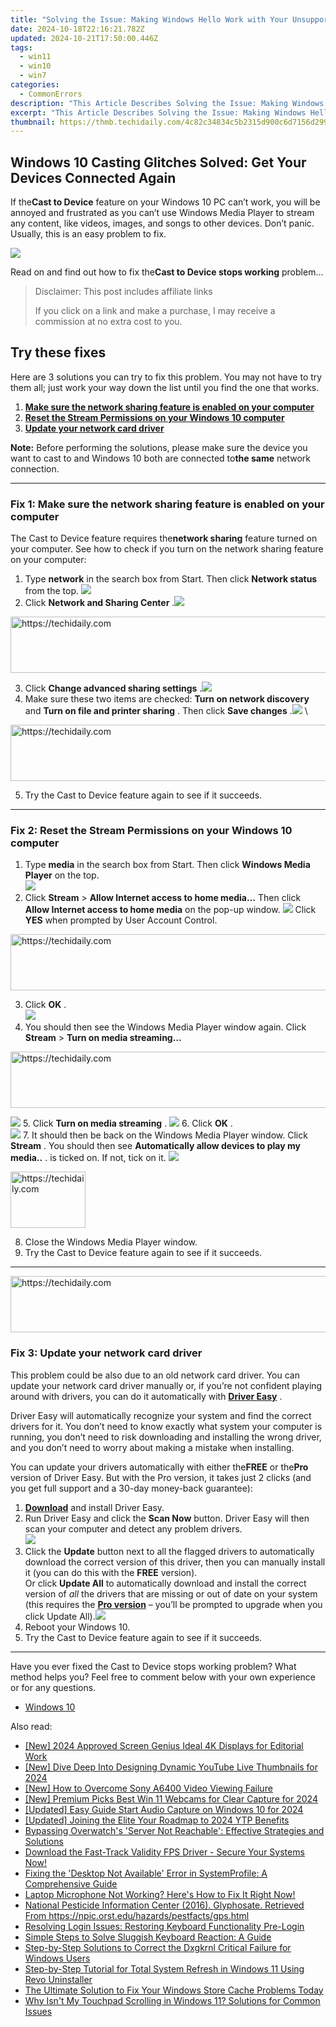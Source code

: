 ```yaml
---
title: "Solving the Issue: Making Windows Hello Work with Your Unsupported Windows 10 Device"
date: 2024-10-18T22:16:21.782Z
updated: 2024-10-21T17:50:00.446Z
tags:
  - win11
  - win10
  - win7
categories:
  - CommonErrors
description: "This Article Describes Solving the Issue: Making Windows Hello Work with Your Unsupported Windows 10 Device"
excerpt: "This Article Describes Solving the Issue: Making Windows Hello Work with Your Unsupported Windows 10 Device"
thumbnail: https://thmb.techidaily.com/4c82c34834c5b2315d900c6d7156d299b4653506fdd4854e4158f01327f8a87e.jpg
---
```


## Windows 10 Casting Glitches Solved: Get Your Devices Connected Again

 If the**Cast to Device** feature on your Windows 10 PC can’t work, you will be annoyed and frustrated as you can’t use Windows Media Player to stream any content, like videos, images, and songs to other devices. Don’t panic. Usually, this is an easy problem to fix.

![](https://images.drivereasy.com/wp-content/uploads/2018/07/img_5b56e2d30d6f5.png)

 Read on and find out how to fix the**Cast to Device stops working** problem…  

>  Disclaimer: This post includes affiliate links
>
>  If you click on a link and make a purchase, I may receive a commission at no extra cost to you.
>

## Try these fixes

 Here are 3 solutions you can try to fix this problem. You may not have to try them all; just work your way down the list until you find the one that works.

1. **[Make sure the network sharing feature is enabled on your computer](#fix1)**
2. [**Reset the Stream Permissions on your Windows 10 computer**](#fix2)
3. **[Update your network card driver](#fix3)**

**Note:** Before performing the solutions, please make sure the device you want to cast to and Windows 10 both are connected to**the same** network connection.  

---

### Fix 1: Make sure the network sharing feature is enabled on your computer

 The Cast to Device feature requires the**network sharing** feature turned on your computer. See how to check if you turn on the network sharing feature on your computer:

1. Type **network**  in the search box from Start. Then click **Network status**  from the top. ![](https://images.drivereasy.com/wp-content/uploads/2018/11/img_5be292e88d6b9.jpg)
2. Click **Network and Sharing Center** .![](https://images.drivereasy.com/wp-content/uploads/2017/09/img_59b201e6b5d28.png)

<!-- affiliate ads begin -->
<a href="https://appsumo.8odi.net/c/5597632/2111964/7443" target="_top" id="2111964">
  <img src="//a.impactradius-go.com/display-ad/7443-2111964" border="0" alt="https://techidaily.com" width="728" height="90"/>
</a>
<img height="0" width="0" src="https://appsumo.8odi.net/i/5597632/2111964/7443" style="position:absolute;visibility:hidden;" border="0" />
<!-- affiliate ads end -->

3. Click **Change advanced sharing settings** .![](https://images.drivereasy.com/wp-content/uploads/2017/09/img_59b2021ead444.jpg)
4. Make sure these two items are checked: **Turn on network discovery**  and **Turn on file and printer sharing** . Then click **Save changes** .![](https://images.drivereasy.com/wp-content/uploads/2017/09/img_59b202ab94c35.png) \\

<!-- affiliate ads begin -->
<a href="https://appsumo.8odi.net/c/5597632/2137394/7443" target="_top" id="2137394">
  <img src="//a.impactradius-go.com/display-ad/7443-2137394" border="0" alt="https://techidaily.com" width="600" height="90"/>
</a>
<img height="0" width="0" src="https://appsumo.8odi.net/i/5597632/2137394/7443" style="position:absolute;visibility:hidden;" border="0" />
<!-- affiliate ads end -->

5. Try the Cast to Device feature again to see if it succeeds.

---

### Fix 2: Reset the Stream Permissions on your Windows 10 computer

1. Type **media**  in the search box from Start. Then click **Windows Media Player**  on the top.  
![](https://images.drivereasy.com/wp-content/uploads/2018/11/img_5be293f031923.jpg)
2. Click **Stream** \>   **Allow Internet access to home media…** Then click   **Allow Internet access to home media**  on the pop-up window. ![](https://images.drivereasy.com/wp-content/uploads/2017/09/img_59b2052f70b25.jpg) Click **YES**  when prompted by User Account Control.

<!-- affiliate ads begin -->
<a href="https://ephamedtechinc.pxf.io/c/5597632/2137216/26400" target="_top" id="2137216">
  <img src="//a.impactradius-go.com/display-ad/26400-2137216" border="0" alt="https://techidaily.com" width="728" height="90"/>
</a>
<img height="0" width="0" src="https://ephamedtechinc.pxf.io/i/5597632/2137216/26400" style="position:absolute;visibility:hidden;" border="0" />
<!-- affiliate ads end -->

3. Click **OK** .  
![](https://images.drivereasy.com/wp-content/uploads/2017/03/7-9.png)
4. You should then see the Windows Media Player window again. Click **Stream** \>   **Turn on media streaming…**  

<!-- affiliate ads begin -->
<a href="https://appsumo.8odi.net/c/5597632/2043597/7443" target="_top" id="2043597">
  <img src="//a.impactradius-go.com/display-ad/7443-2043597" border="0" alt="https://techidaily.com" width="728" height="90"/>
</a>
<img height="0" width="0" src="https://appsumo.8odi.net/i/5597632/2043597/7443" style="position:absolute;visibility:hidden;" border="0" />
<!-- affiliate ads end -->

**![](https://images.drivereasy.com/wp-content/uploads/2017/03/8-10.png)**
5. Click   **Turn on media streaming**  . ![](https://images.drivereasy.com/wp-content/uploads/2017/03/9-4.png)
6. Click **OK** .  
![](https://images.drivereasy.com/wp-content/uploads/2017/03/10-5.png)
7. It should then be back on the Windows Media Player window. Click **Stream**  . You should then see   **Automatically allow devices to play my media..**  . is ticked on. If not, tick on it. ![](https://images.drivereasy.com/wp-content/uploads/2018/03/img_5abdb45e36f73.jpg)

<!-- affiliate ads begin -->
<a href="https://bluettiit.sjv.io/c/5597632/2148127/17093" target="_top" id="2148127">
  <img src="//a.impactradius-go.com/display-ad/17093-2148127" border="0" alt="https://techidaily.com" width="120" height="90"/>
</a>
<img height="0" width="0" src="https://bluettiit.sjv.io/i/5597632/2148127/17093" style="position:absolute;visibility:hidden;" border="0" />
<!-- affiliate ads end -->

8. Close the Windows Media Player window.
9. Try the Cast to Device feature again to see if it succeeds.

---

<!-- affiliate ads begin -->
<a href="https://aligracehair.sjv.io/c/5597632/2012420/19272" target="_top" id="2012420">
  <img src="//a.impactradius-go.com/display-ad/19272-2012420" border="0" alt="https://techidaily.com" width="728" height="90"/>
</a>
<img height="0" width="0" src="https://aligracehair.sjv.io/i/5597632/2012420/19272" style="position:absolute;visibility:hidden;" border="0" />
<!-- affiliate ads end -->

### Fix 3: Update your network card driver

 This problem could be also due to an old network card driver.  You can update your network card driver manually or, if you’re not confident playing around with drivers, you can do it automatically with **[Driver Easy](https://tools.techidaily.com/drivereasy/download/)** .

 Driver Easy will automatically recognize your system and find the correct drivers for it. You don’t need to know exactly what system your computer is running, you don’t need to risk downloading and installing the wrong driver, and you don’t need to worry about making a mistake when installing.

 You can update your drivers automatically with either the**FREE** or the**Pro** version of Driver Easy. But with the Pro version, it takes just 2 clicks (and you get full support and a 30-day money-back guarantee):

1. **[Download](https://tools.techidaily.com/drivereasy/download/)**   and install Driver Easy.
2. Run Driver Easy and click the **Scan Now** button. Driver Easy will then scan your computer and detect any problem drivers.  
![](https://images.drivereasy.com/wp-content/uploads/2017/09/img_59b0e8904a209.jpg)
3. Click the **Update** button next to all the flagged drivers to automatically download the correct version of this driver, then you can manually install it (you can do this with the **FREE** version).  
 Or click **Update All**  to automatically download and install the correct version of _all_ the drivers that are missing or out of date on your system (this requires the **[Pro version](https://tools.techidaily.com/drivereasy/download/)**  – you’ll be prompted to upgrade when you click Update All).![](https://images.drivereasy.com/wp-content/uploads/2017/09/img_59b2095b8135c.jpg)
4. Reboot your Windows 10.
5. Try the Cast to Device feature again to see if it succeeds.

---

 Have you ever fixed the Cast to Device stops working problem? What method helps you? Feel free to comment below with your own experience or for any questions.

* [Windows 10](https://tools.techidaily.com/drivereasy/download/)

<ins class="adsbygoogle"
     style="display:block"
     data-ad-format="autorelaxed"
     data-ad-client="ca-pub-7571918770474297"
     data-ad-slot="1223367746"></ins>

<ins class="adsbygoogle"
     style="display:block"
     data-ad-client="ca-pub-7571918770474297"
     data-ad-slot="8358498916"
     data-ad-format="auto"
     data-full-width-responsive="true"></ins>

<span class="atpl-alsoreadstyle">Also read:</span>
<div><ul>
<li><a href="https://fox-hovers.techidaily.com/new-2024-approved-screen-genius-ideal-4k-displays-for-editorial-work/"><u>[New] 2024 Approved Screen Genius Ideal 4K Displays for Editorial Work</u></a></li>
<li><a href="https://youtube-docs.techidaily.com/ive-deep-into-designing-dynamic-youtube-live-thumbnails-for-2024/"><u>[New] Dive Deep Into Designing Dynamic YouTube Live Thumbnails for 2024</u></a></li>
<li><a href="https://some-knowledge.techidaily.com/new-how-to-overcome-sony-a6400-video-viewing-failure/"><u>[New] How to Overcome Sony A6400 Video Viewing Failure</u></a></li>
<li><a href="https://screen-sharing-recording.techidaily.com/new-premium-picks-best-win-11-webcams-for-clear-capture-for-2024/"><u>[New] Premium Picks Best Win 11 Webcams for Clear Capture for 2024</u></a></li>
<li><a href="https://fox-hovers.techidaily.com/updated-easy-guide-start-audio-capture-on-windows-10-for-2024/"><u>[Updated] Easy Guide Start Audio Capture on Windows 10 for 2024</u></a></li>
<li><a href="https://facebook-video-footage.techidaily.com/updated-joining-the-elite-your-roadmap-to-2024-ytp-benefits/"><u>[Updated] Joining the Elite Your Roadmap to 2024 YTP Benefits</u></a></li>
<li><a href="https://win-howtos.techidaily.com/bypassing-overwatchs-server-not-reachable-effective-strategies-and-solutions/"><u>Bypassing Overwatch's 'Server Not Reachable': Effective Strategies and Solutions</u></a></li>
<li><a href="https://hardware-help.techidaily.com/download-the-fast-track-validity-fps-driver-secure-your-systems-now/"><u>Download the Fast-Track Validity FPS Driver - Secure Your Systems Now!</u></a></li>
<li><a href="https://win-howtos.techidaily.com/fixing-the-desktop-not-available-error-in-systemprofile-a-comprehensive-guide/"><u>Fixing the 'Desktop Not Available' Error in SystemProfile: A Comprehensive Guide</u></a></li>
<li><a href="https://win-howtos.techidaily.com/laptop-microphone-not-working-heres-how-to-fix-it-right-now/"><u>Laptop Microphone Not Working? Here's How to Fix It Right Now!</u></a></li>
<li><a href="https://program-issues.techidaily.com/national-pesticide-information-center-2016-glyphosate-retrieved-from-httpsnpicorsteduhazardspestfactsgpshtml/"><u>National Pesticide Information Center (2016). Glyphosate. Retrieved From https://npic.orst.edu/hazards/pestfacts/gps.html</u></a></li>
<li><a href="https://win-howtos.techidaily.com/resolving-login-issues-restoring-keyboard-functionality-pre-login/"><u>Resolving Login Issues: Restoring Keyboard Functionality Pre-Login</u></a></li>
<li><a href="https://win-howtos.techidaily.com/simple-steps-to-solve-sluggish-keyboard-reaction-a-guide/"><u>Simple Steps to Solve Sluggish Keyboard Reaction: A Guide</u></a></li>
<li><a href="https://win-howtos.techidaily.com/step-by-step-solutions-to-correct-the-dxgkrnl-critical-failure-for-windows-users/"><u>Step-by-Step Solutions to Correct the Dxgkrnl Critical Failure for Windows Users</u></a></li>
<li><a href="https://win-forum.techidaily.com/step-by-step-tutorial-for-total-system-refresh-in-windows-11-using-revo-uninstaller/"><u>Step-by-Step Tutorial for Total System Refresh in Windows 11 Using Revo Uninstaller</u></a></li>
<li><a href="https://win-howtos.techidaily.com/the-ultimate-solution-to-fix-your-windows-store-cache-problems-today/"><u>The Ultimate Solution to Fix Your Windows Store Cache Problems Today</u></a></li>
<li><a href="https://win-howtos.techidaily.com/why-isnt-my-touchpad-scrolling-in-windows-11-solutions-for-common-issues/"><u>Why Isn't My Touchpad Scrolling in Windows 11? Solutions for Common Issues</u></a></li>
</ul></div>

